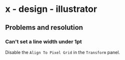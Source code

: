 # x - design - illustrator

## Problems and resolution

### Can't set a line width under 1pt

Disable the `Align To Pixel Grid` in the `Transform` panel.
